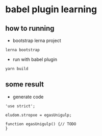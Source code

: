 # babel plugin learning

## how to running

* bootstrap lerna project

```code
lerna bootstrap
```

* run with babel plugin

```code
yarn build
```

## some result

* generate code

```code
'use strict';

eludom.stropxe = egasUnigulp;

function egasUnigulp() {// TODO
}
```